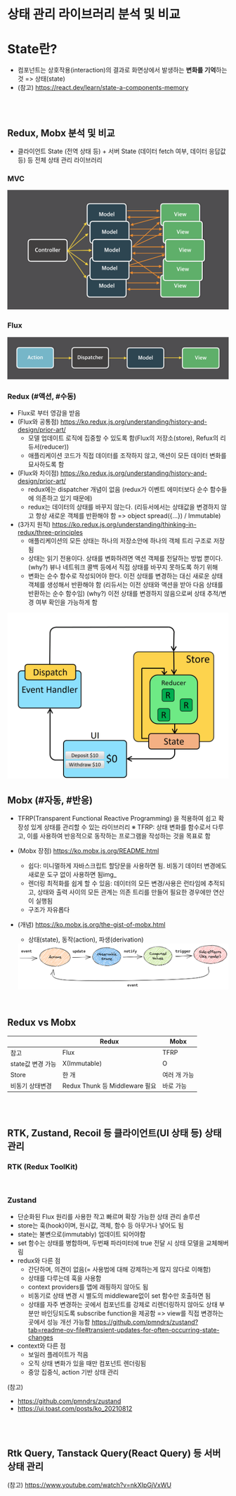 # 상태 관리 라이브러리 분석 및 비교
# State란?
- 컴포넌트는 상호작용(interaction)의 결과로 화면상에서 발생하는 <b>변화를 기억</b>하는 것 => 상태(state) 
- (참고) https://react.dev/learn/state-a-components-memory

<br/>
<br/>

## Redux, Mobx 분석 및 비교
- 클라이언트 State (전역 상태 등) + 서버 State (데이터 fetch 여부, 데이터 응답값 등) 등 전체 상태 관리 라이브러리

### MVC
<img src="./public/img/img_mvc.png" alt="" />

<br/>

### Flux
<img src="./public/img/img_flux.png" alt="" />

<br/>

### Redux (#액션, #수동)
- Flux로 부터 영감을 받음
- (Flux와 공통점) https://ko.redux.js.org/understanding/history-and-design/prior-art/
  - 모델 업데이트 로직에 집중할 수 있도록 함(Flux의 저장소(store), Refux의 리듀서(reducer)) 
  - 애플리케이션 코드가 직접 데이터를 조작하지 않고, 액션이 모든 데이터 변화를 묘사하도록 함
- (Flux와 차이점) https://ko.redux.js.org/understanding/history-and-design/prior-art/
  - redux에는 dispatcher 개념이 없음 (redux가 이벤트 에미터보다 순수 함수들에 의존하고 있기 때문에)
  - redux는 데이터의 상태를 바꾸지 않는다. (리듀서에서는 상태값을 변경하지 않고 항상 새로운 객체를 반환해야 함  => object spread({...}) / Immutable)
- (3가지 원칙) https://ko.redux.js.org/understanding/thinking-in-redux/three-principles
  - 애플리케이션의 모든 상태는 하나의 저장소안에 하나의 객체 트리 구조로 저장됨
  - 상태는 읽기 전용이다. 상태를 변화하려면 액션 객체를 전달하는 방법 뿐이다. 
    (why?) 뷰나 네트워크 콜백 등에서 직접 상태를 바꾸지 못하도록 하기 위해
  - 변화는 순수 함수로 작성되어야 한다. 이전 상태를 변경하는 대신 새로운 상태 객체를 생성해서 반환해야 함
    (리듀서는 이전 상태와 액션을 받아 다음 상태를 반환하는 순수 함수임)
    (why?) 이전 상태를 변경하지 않음으로써 상태 추적/변경 여부 확인을 가능하게 함

<img src="./public/img/img_redux.gif" alt="" />

<br/>

## Mobx (#자동, #반응)
- TFRP(Transparent Functional Reactive Programming) 을 적용하여 쉽고 확장성 있게 상태를 관리할 수 있는 라이브러리
  ※ TFRP: 상태 변화를 함수로서 다루고, 이를 사용하여 반응적으로 동작하는 프로그램을 작성하는 것을 목표로 함
- (Mobx 장점) https://ko.mobx.js.org/README.html
  - 쉽다: 미니멀하게 자바스크립트 할당문을 사용하면 됨. 비동기 데이터 변경에도 새로운 도구 없이 사용하면 됨img_
  - 렌더링 최적화를 쉽게 할 수 있음: 데이터의 모든 변경/사용은 런타임에 추적되고, 상태와 출력 사이의 모든 관계는 의존 트리를 만들어 필요한 경우에만 연산이 실행됨
  - 구조가 자유롭다
- (개념) https://ko.mobx.js.org/the-gist-of-mobx.html
  - 상태(state), 동작(action), 파생(derivation)

  <img src="./public/img/img_mobx.png" alt="" />

<br/>

## Redux vs Mobx
| | Redux | Mobx |
|-----|-----|------|
|참고|Flux|TFRP|
|state값 변경 가능|X(Immutable)|O|
|Store|한 개|여러 개 가능|
|비동기 상태변경|Redux Thunk 등 Middleware 필요|바로 가능|


<br/>
<br/>

## RTK, Zustand, Recoil 등 클라이언트(UI 상태 등) 상태 관리
### RTK (Redux ToolKit)

<br/>

### Zustand
- 단순화된 Flux 원리를 사용한 작고 빠르며 확장 가능한 상태 관리 솔루션
- store는 훅(hook)이며, 원시값, 객체, 함수 등 아무거나 넣어도 됨
- state는 불변으로(immutably) 업데이트 되어야함
- set 함수는 상태를 병합하며, 두번째 파라미터에 true 전달 시 상태 모델을 교체해버림
- redux와 다른 점
  - 간단하며, 의견이 없음(= 사용법에 대해 강제하는게 많지 않다로 이해함)
  - 상태를 다루는데 훅을 사용함
  - context providers를 앱에 래핑하지 않아도 됨
  - 비동기로 상태 변경 시 별도의 middleware없이 set 함수만 호출하면 됨
  - 상태를 자주 변경하는 곳에서 컴포넌트를 강제로 리렌더링하지 않아도 상태 부분만 바인딩되도록 subscribe function을 제공함
  => view를 직접 변경하는 곳에서 성능 개선 가능함
  https://github.com/pmndrs/zustand?tab=readme-ov-file#transient-updates-for-often-occurring-state-changes
- context와 다른 점
  - 보일러 플레이트가 적음
  - 오직 상태 변화가 있을 때만 컴포넌트 렌더링됨
  - 중앙 집중식, action 기반 상태 관리

(참고) 
- https://github.com/pmndrs/zustand
- https://ui.toast.com/posts/ko_20210812

<br/>
<br/>

## Rtk Query, Tanstack Query(React Query) 등 서버 상태 관리

(참고) https://www.youtube.com/watch?v=nkXIpGjVxWU
